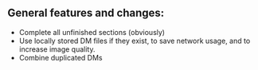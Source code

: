 ## General features and changes:

 - Complete all unfinished sections (obviously)
 - Use locally stored DM files if they exist, to save network usage, and to increase image quality.
 - Combine duplicated DMs